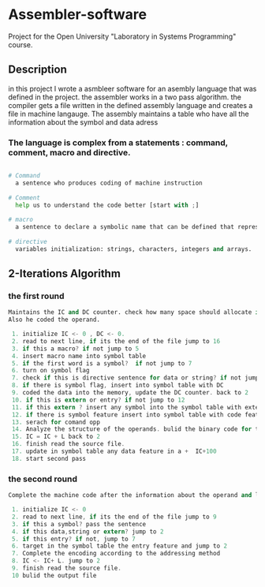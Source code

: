 # Assembler-software
Project for the Open University "Laboratory in Systems Programming" course.

## Description
in this project I wrote a asmbleer software for an asembly language that was defined in the project.
the assembler works in a two pass algorithm. 
the compiler gets a file written in the defined assembly language and creates a file in machine langauge.
The assembly maintains a table who have all the information about the symbol and data adress 

### The language is complex  from a statements : command, comment, macro and directive.

```python

# Command 
  a sentence who produces coding of machine instruction
 
# Comment
  help us to understand the code better [start with ;]
  
# macro
  a sentence to declare a symbolic name that can be defined that represents a numerical constant
 
# directive
  variables initialization: strings, characters, integers and arrays.
```


## 2-Iterations Algorithm



### the first round 
```python
Maintains the IC and DC counter. check how many space should allocate in the memory and update the counters.
Also he coded the operand.
```
```C
 1. initialize IC <- 0 , DC <- 0.
 2. read to next line, if its the end of the file jump to 16
 3. if this a macro? if not jump to 5
 4. insert macro name into symbol table
 5. if the first word is a symbol?  if not jump to 7
 6. turn on symbol flag
 7. check if this is directive sentence for data or string? if not jump to10
 8. if there is symbol flag, insert into symbol table with DC 
 9. coded the data into the memory, update the DC counter. back to 2
 10. if this is extern or entry? if not jump to 12
 11. if this extern ? insert any symbol into the symbol table with external feature. back to 2
 12. if there is symbol feature insert into symbol table with code feature and update to IC +100
 13. serach for comand opp 
 14. Analyze the structure of the operands. bulid the binary code for the first comand 
 15. IC = IC + L back to 2
 16. finish read the source file. 
 17. update in symbol table any data feature in a +  IC+100
 18. start second pass
```


### the second round 
```python
Complete the machine code after the information about the operand and leabel 
```
```c
 1. initialize IC <- 0 
 2. read to next line, if its the end of the file jump to 9
 3. if this a symbol? pass the sentence 
 4. if this data,string or extern? jump to 2
 5. if this entry? if not, jump to 7
 6. target in the symbol table the entry feature and jump to 2
 7. Complete the encoding according to the addressing method
 8. IC <- IC+ L. jump to 2
 9. finish read the source file. 
 10 bulid the output file

```
